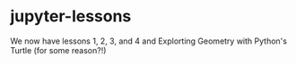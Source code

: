 # jupyter-lessons
We now have lessons 1, 2, 3, and 4 and Explorting Geometry with Python's Turtle (for some reason?!)
